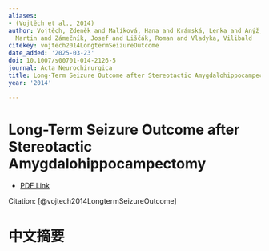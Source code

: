 ```yaml
---
aliases:
- (Vojtěch et al., 2014)
author: Vojtěch, Zdeněk and Malíková, Hana and Krámská, Lenka and Anýž, Jiří and Syrůček,
  Martin and Zámečník, Josef and Liščák, Roman and Vladyka, Vilibald
citekey: vojtech2014LongtermSeizureOutcome
date_added: '2025-03-23'
doi: 10.1007/s00701-014-2126-5
journal: Acta Neurochirurgica
title: Long-Term Seizure Outcome after Stereotactic Amygdalohippocampectomy
year: '2014'

---
```

# Long-Term Seizure Outcome after Stereotactic Amygdalohippocampectomy
- [PDF Link](zotero://open-pdf/library/items/NSF8ACRI)

Citation: [@vojtech2014LongtermSeizureOutcome]

# 中文摘要
